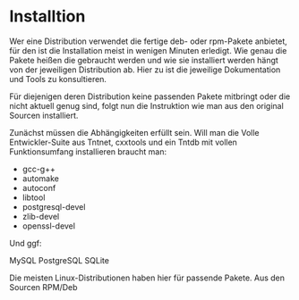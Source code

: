 
Installtion
===========

Wer eine Distribution verwendet die fertige deb- oder rpm-Pakete anbietet, für
den ist die Installation meist in wenigen Minuten erledigt. Wie genau die Pakete
heißen die gebraucht werden und wie sie installiert werden hängt von der
jeweiligen Distribution ab. Hier zu ist die jeweilige Dokumentation und Tools
zu konsultieren.

Für diejenigen deren Distribution keine passenden Pakete mitbringt oder die
nicht aktuell genug sind, folgt nun die Instruktion wie man aus den original
Sourcen installiert.

Zunächst müssen die Abhängigkeiten erfüllt sein. Will man die Volle
Entwickler-Suite aus Tntnet, cxxtools und ein Tntdb mit vollen Funktionsumfang
installieren braucht man:

- gcc-g++
- automake
- autoconf
- libtool
- postgresql-devel
- zlib-devel
- openssl-devel

Und ggf:

MySQL
PostgreSQL
SQLite

Die meisten Linux-Distributionen haben hier für passende Pakete.
Aus den Sourcen
RPM/Deb
